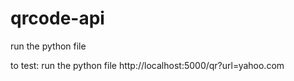 ﻿# qrcode-api

run the python file

to test:
run the python file
http://localhost:5000/qr?url=yahoo.com
